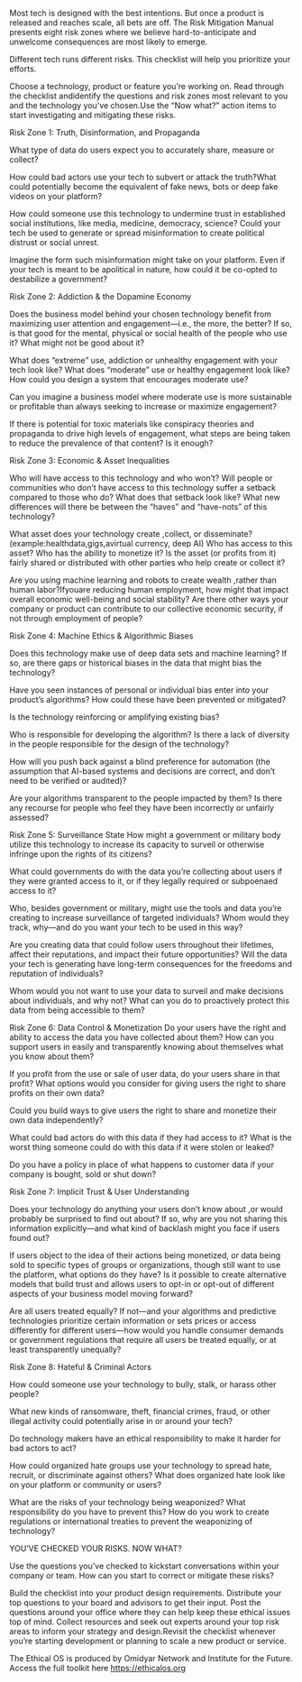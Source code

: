 Most tech is designed with the best intentions. But once a product is released and reaches scale, all bets are off. The Risk Mitigation Manual presents eight risk zones where we believe hard-to-anticipate and unwelcome consequences are most likely to emerge.

Different tech runs different risks.
This checklist will help you prioritize your efforts.

Choose a technology, product or feature you’re working on. Read through the checklist andidentify the questions and risk zones most relevant to you and the technology you’ve chosen.Use the “Now what?” action items to start investigating and mitigating these risks.

Risk Zone 1: Truth, Disinformation, and Propaganda

What type of data do users expect you to accurately share, measure or collect?

How could bad actors use your tech to subvert or attack the truth?What could potentially become the equivalent of fake news, bots or deep fake videos on your platform?

How could someone use this technology to undermine trust in established social institutions, like media, medicine, democracy, science? Could your tech be used to generate or spread misinformation to create political distrust or social unrest.

Imagine the form such misinformation might take on your platform. Even if your tech is meant to be apolitical in nature, how could it be co-opted to destabilize a government?

Risk Zone 2: Addiction & the Dopamine Economy

Does the business model behind your chosen technology benefit from maximizing user attention and engagement—i.e., the more, the better? If so, is that good for the mental, physical or social health of the people who use it? What might not be good about it?

What does “extreme” use, addiction or unhealthy engagement with your tech look like? What does “moderate” use or healthy engagement look like? How could you design a system that encourages moderate use?

Can you imagine a business model where moderate use is more sustainable or profitable than always seeking to increase or maximize engagement?

If there is potential for toxic materials like conspiracy theories and propaganda to drive high levels of engagement, what steps are being taken to reduce the prevalence of that content? Is it enough?

Risk Zone 3: Economic & Asset Inequalities

Who will have access to this technology and who won’t? Will people or communities who don’t have access to this technology suffer a setback compared to those who do? What does that setback look like? What new differences will there be between the “haves” and “have-nots” of this technology?

What asset does your technology create ,collect, or disseminate?(example:healthdata,gigs,avirtual currency, deep AI) Who has access to this asset? Who has the ability to monetize it? Is the asset (or profits from it) fairly shared or distributed with other parties who help create or collect it?

Are you using machine learning and robots to create wealth ,rather than human labor?Ifyouare reducing human employment, how might that impact overall economic well-being and social stability? Are there other ways your company or product can contribute to our collective economic security,
if not through employment of people?

Risk Zone 4: Machine Ethics & Algorithmic Biases


Does this technology make use of deep data sets and machine learning? If so, are there gaps or historical biases in the data that might bias the technology?

Have you seen instances of personal or individual bias enter into your product’s algorithms? How could these have been prevented or mitigated?

Is the technology reinforcing or amplifying existing bias?

Who is responsible for developing the algorithm? Is there a lack of diversity in the people responsible for the design of the technology?

How will you push back against a blind preference for automation (the assumption that AI-based systems and decisions are correct, and don’t need to be verified or audited)?

Are your algorithms transparent to the people impacted by them?
Is there any recourse for people who feel they have been incorrectly or unfairly assessed?

Risk Zone 5: Surveillance State
How might a government or military body utilize this technology to increase its capacity to surveil or otherwise infringe upon the rights of its citizens?

What could governments do with the data you’re collecting about users if they were granted access to it, or if they legally required or subpoenaed access to it?

Who, besides government or military, might use the tools and data you’re creating to increase surveillance of targeted individuals? Whom would they track, why—and do you want your tech to be used in this way?

Are you creating data that could follow users throughout their lifetimes, affect their reputations, and impact their future opportunities? Will the data your tech is generating have long-term consequences for the freedoms and reputation of individuals?

Whom would you not want to use your data to surveil and make decisions about individuals, and why not? What can you do to proactively protect this data from being accessible to them?

Risk Zone 6: Data Control & Monetization
Do your users have the right and ability to access the data you have collected about them? How can you support users in easily and transparently knowing about themselves what you know about them?

If you profit from the use or sale of user data, do your users share in that profit?
What options would you consider for giving users the right to share profits on their own data?

Could you build ways to give users the right to share and monetize their own data independently?

What could bad actors do with this data if they had access to it? What is the worst thing someone could do with this data if it were stolen or leaked?

Do you have a policy in place of what happens to customer data if your company is bought, sold or shut down?

Risk Zone 7: Implicit Trust & User Understanding

Does your technology do anything your users don’t know about ,or would probably be surprised to find out about? If so, why are you not sharing this information explicitly—and what kind of backlash might you face if users found out?

If users object to the idea of their actions being monetized, or data being sold to specific types of groups or organizations, though still want to use the platform, what options do they have? Is it possible to create alternative models that build trust and allows users to opt-in or opt-out
of different aspects of your business model moving forward?

Are all users treated equally? If not—and your algorithms and predictive technologies prioritize certain information or sets prices or access differently for different users—how would you handle consumer demands or government regulations that require all users be treated equally, or at least
transparently unequally?

Risk Zone 8: Hateful & Criminal Actors

How could someone use your technology to bully, stalk, or harass other people?

What new kinds of ransomware, theft, financial crimes, fraud, or other illegal activity could potentially arise in or around your tech?

Do technology makers have an ethical responsibility to make it harder for bad actors to act?

How could organized hate groups use your technology to spread hate, recruit, or discriminate against others? What does organized hate look like on your platform or community or users?

What are the risks of your technology being weaponized? What responsibility do you have to prevent this? How do you work to create regulations or international treaties to prevent the weaponizing of technology?

YOU’VE CHECKED YOUR RISKS. NOW WHAT?

Use the questions you’ve checked to kickstart conversations within your company or team. How can you start to correct or mitigate these risks?

Build the checklist into your product design requirements.
Distribute your top questions to your board and advisors to get their input.
Post the questions around your office where they can help keep these ethical issues top of mind.
Collect resources and seek out experts around your top risk areas to inform your strategy and design.Revisit the checklist whenever you’re starting development or planning to scale a new product or service.

The Ethical OS is produced by Omidyar Network and Institute for the Future. Access the full toolkit here https://ethicalos.org

